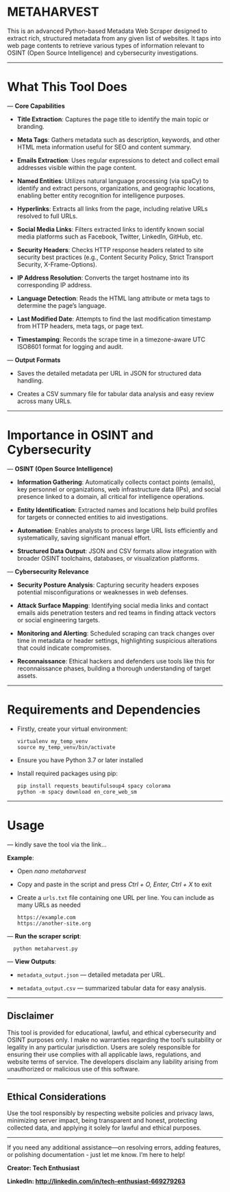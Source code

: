 # METAHARVEST

This is an advanced Python-based Metadata Web Scraper designed to extract rich, structured metadata from any given list of websites. It taps into web page contents to retrieve various types of information relevant to OSINT (Open Source Intelligence) and cybersecurity investigations.



---

# What This Tool Does

— **Core Capabilities**


- **Title Extraction**: Captures the page title to identify the main topic or branding.

- **Meta Tags**: Gathers metadata such as description, keywords, and other HTML meta information useful for SEO and content summary.

- **Emails Extraction**: Uses regular expressions to detect and collect email addresses visible within the page content.

- **Named Entities**: Utilizes natural language processing (via spaCy) to identify and extract persons, organizations, and geographic locations, enabling better entity recognition for intelligence purposes.

- **Hyperlinks**: Extracts all links from the page, including relative URLs resolved to full URLs.

- **Social Media Links**: Filters extracted links to identify known social media platforms such as Facebook, Twitter, LinkedIn, GitHub, etc.
  
- **Security Headers**: Checks HTTP response headers related to site security best practices (e.g., Content Security Policy, Strict Transport Security, X-Frame-Options).

- **IP Address Resolution**: Converts the target hostname into its corresponding IP address.

- **Language Detection**: Reads the HTML lang attribute or meta tags to determine the page’s language.

- **Last Modified Date**: Attempts to find the last modification timestamp from HTTP headers, meta tags, or page text.

- **Timestamping**: Records the scrape time in a timezone-aware UTC ISO8601 format for logging and audit.



— **Output Formats**

- Saves the detailed metadata per URL in JSON for structured data handling.

- Creates a CSV summary file for tabular data analysis and easy review across many URLs.


---

# Importance in OSINT and Cybersecurity

— **OSINT (Open Source Intelligence)**


- **Information Gathering**: Automatically collects contact points (emails), key personnel or organizations, web infrastructure data (IPs), and social presence linked to a domain, all critical for intelligence operations.

- **Entity Identification**: Extracted names and locations help build profiles for targets or connected entities to aid investigations.

- **Automation**: Enables analysts to process large URL lists efficiently and systematically, saving significant manual effort.

- **Structured Data Output**: JSON and CSV formats allow integration with broader OSINT toolchains, databases, or visualization platforms.



— **Cybersecurity Relevance**

- **Security Posture Analysis**: Capturing security headers exposes potential misconfigurations or weaknesses in web defenses.

- **Attack Surface Mapping**: Identifying social media links and contact emails aids penetration testers and red teams in finding attack vectors or social engineering targets.

- **Monitoring and Alerting**: Scheduled scraping can track changes over time in metadata or header settings, highlighting suspicious alterations that could indicate compromises.

- **Reconnaissance**: Ethical hackers and defenders use tools like this for reconnaissance phases, building a thorough understanding of target assets.


---


# Requirements and Dependencies

- Firstly, create your virtual environment:

      virtualenv my_temp_venv
      source my_temp_venv/bin/activate 
  

- Ensure you have Python 3.7 or later installed

- Install required packages using pip:

      pip install requests beautifulsoup4 spacy colorama
      python -m spacy download en_core_web_sm


- - - 

# Usage

— kindly save the tool via the link…

**Example**:

- Open *nano metaharvest* 
- Copy and paste in the script and press *Ctrl + O, Enter, Ctrl + X* to exit



- Create a `urls.txt` file containing one URL per line. You can include as many URLs as needed

      https://example.com
      https://another-site.org

— **Run the scraper script**:

      python metaharvest.py


— **View Outputs**:
  
   - `metadata_output.json` — detailed metadata per URL.
     
   - `metadata_output.csv` — summarized tabular data for easy analysis.
 

- - - 

## Disclaimer

This tool is provided for educational, lawful, and ethical cybersecurity and OSINT purposes only. I make no warranties regarding the tool’s suitability or legality in any particular jurisdiction. Users are solely responsible for ensuring their use complies with all applicable laws, regulations, and website terms of service. The developers disclaim any liability arising from unauthorized or malicious use of this software.


- - - 


## Ethical Considerations

Use the tool responsibly by respecting website policies and privacy laws, minimizing server impact, being transparent and honest, protecting collected data, and applying it solely for lawful and ethical purposes.


- - - 

If you need any additional assistance—on resolving errors, adding features, or polishing documentation - just let me know. I’m here to help!

**Creator: Tech Enthusiast** 

**LinkedIn: http://linkedin.com/in/tech-enthusiast-669279263**

